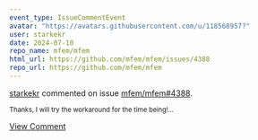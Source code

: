 ```yaml
---
event_type: IssueCommentEvent
avatar: "https://avatars.githubusercontent.com/u/118568957?"
user: starkekr
date: 2024-07-10
repo_name: mfem/mfem
html_url: https://github.com/mfem/mfem/issues/4388
repo_url: https://github.com/mfem/mfem
---
```


<a href='https://github.com/starkekr' target='_blank'>starkekr</a> commented on issue <a href='https://github.com/mfem/mfem/issues/4388' target='_blank'>mfem/mfem#4388</a>.

<small>Thanks, I will try the workaround for the time being!...</small>

<a href='https://github.com/mfem/mfem/issues/4388' target='_blank'>View Comment</a>